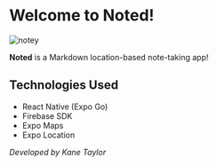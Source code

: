 # Welcome to Noted!

![notey](https://firebasestorage.googleapis.com/v0/b/volito-task-e86b7.appspot.com/o/images%2FsAlrJiieaQYUIIqWKOghU3MqV3y2%2F90d7851e-aa9e-4dd6-8abb-f7d8a028cb2f.png?alt=media&token=75f83d97-d46e-4668-8eb4-7a497f447aad)

**Noted** is a Markdown location-based note-taking app!

## Technologies Used
- React Native (Expo Go)
- Firebase SDK
- Expo Maps
- Expo Location

*Developed by Kane Taylor*